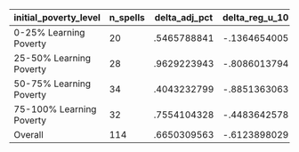 initial_poverty_level|n_spells|delta_adj_pct|delta_reg_u_10|delta_reg_u_20|delta_reg_u_30|delta_reg_u_40|delta_reg_u_50|delta_reg_u_60|delta_reg_u_70|delta_reg_u_80|delta_reg_u_90
---|---|---|---|---|---|---|---|---|---|---|---
0-25% Learning Poverty|20|.5465788841|-.1364654005|.0109704137|.0915019959|.206557557|.4386979938|.6443479061|.7828226089|1.127651453|1.528926611
25-50% Learning Poverty|28|.9629223943|-.8086013794|-.4284122884|-.1443696022|.1183042526|.6908364892|1.089253068|1.902871132|2.989532232|3.383894205
50-75% Learning Poverty|34|.4043232799|-.8851363063|-.5220578313|-.1098439172|.1442750245|.5096933842|.6258043647|.9023186564|1.203983307|1.834116817
75-100% Learning Poverty|32|.7554104328|-.4483642578|-.1699390411|-.0193285253|.1339449137|.5162054896|.7571762204|1.345901489|1.657662988|2.301187038
Overall|114|.6650309563|-.6123898029|-.3067030907|-.0575922355|.1459233165|.5435572863|.7797634602|1.251618624|1.75649631|2.292329073
